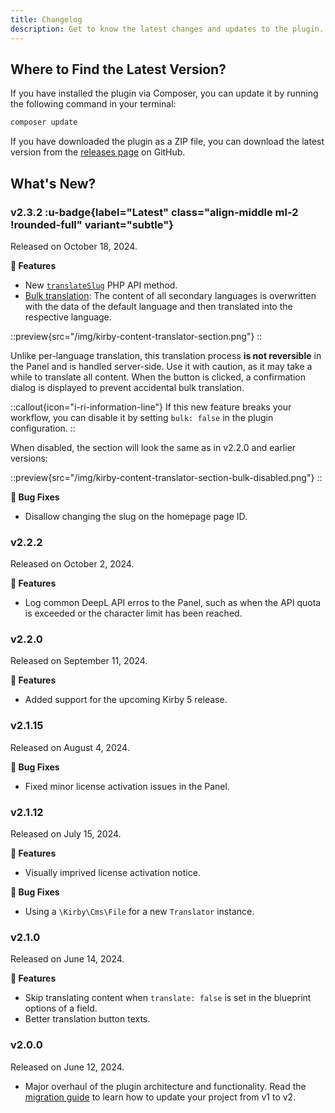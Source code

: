 ```yaml
---
title: Changelog
description: Get to know the latest changes and updates to the plugin.
---
```


## Where to Find the Latest Version?

If you have installed the plugin via Composer, you can update it by running the following command in your terminal:

```bash
composer update
```

If you have downloaded the plugin as a ZIP file, you can download the latest version from the [releases page](https://github.com/kirby-tools/kirby-content-translator/releases) on GitHub.

## What's New?

### v2.3.2 :u-badge{label="Latest" class="align-middle ml-2 !rounded-full" variant="subtle"}

Released on October 18, 2024.

**🚀 Features**

- New [`translateSlug`](/docs/content-translator/php-api#translateslug) PHP API method.
- [Bulk translation](/docs/content-translator/configuration#bulk): The content of all secondary languages is overwritten with the data of the default language and then translated into the respective language.

::preview{src="/img/kirby-content-translator-section.png"}
::

Unlike per-language translation, this translation process **is not reversible** in the Panel and is handled server-side. Use it with caution, as it may take a while to translate all content. When the button is clicked, a confirmation dialog is displayed to prevent accidental bulk translation.

::callout{icon="i-ri-information-line"}
If this new feature breaks your workflow, you can disable it by setting `bulk: false` in the plugin configuration.
::

When disabled, the section will look the same as in v2.2.0 and earlier versions:

::preview{src="/img/kirby-content-translator-section-bulk-disabled.png"}
::

**🐞 Bug Fixes**

- Disallow changing the slug on the homepage page ID.

### v2.2.2

Released on October 2, 2024.

**🚀 Features**

- Log common DeepL API erros to the Panel, such as when the API quota is exceeded or the character limit has been reached.

### v2.2.0

Released on September 11, 2024.

**🚀 Features**

- Added support for the upcoming Kirby 5 release.

### v2.1.15

Released on August 4, 2024.

**🐞 Bug Fixes**

- Fixed minor license activation issues in the Panel.

### v2.1.12

Released on July 15, 2024.

**🚀 Features**

- Visually imprived license activation notice.

**🐞 Bug Fixes**

- Using a `\Kirby\Cms\File` for a new `Translator` instance.

### v2.1.0

Released on June 14, 2024.

**🚀 Features**

- Skip translating content when `translate: false` is set in the blueprint options of a field.
- Better translation button texts.

### v2.0.0

Released on June 12, 2024.

- Major overhaul of the plugin architecture and functionality. Read the [migration guide](/docs/content-translator/migration) to learn how to update your project from v1 to v2.
